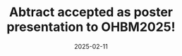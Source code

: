 ---
# title: "AI Transforms Music Industry: <strong>First AI-Composed Symphony Debuts</strong> in New York"
title: >-
     Abtract accepted as poster presentation to OHBM2025! 
date: 2025-02-11
---